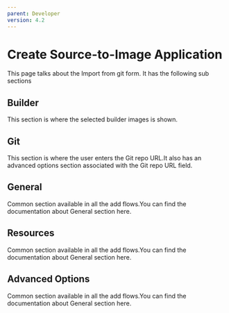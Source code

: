 ```yaml
---
parent: Developer
version: 4.2
---
```

# Create Source-to-Image Application
This page talks about the Import from git form.
It has the following sub sections
## Builder
This section is where the selected builder images is shown.
## Git
This section is where the user enters the Git repo URL.It also has an advanced options section associated with the Git repo URL field.
## General
Common section available in all the add flows.You can find the documentation about General section here.
## Resources
Common section available in all the add flows.You can find the documentation about General section here.
## Advanced Options
Common section available in all the add flows.You can find the documentation about General section here.
